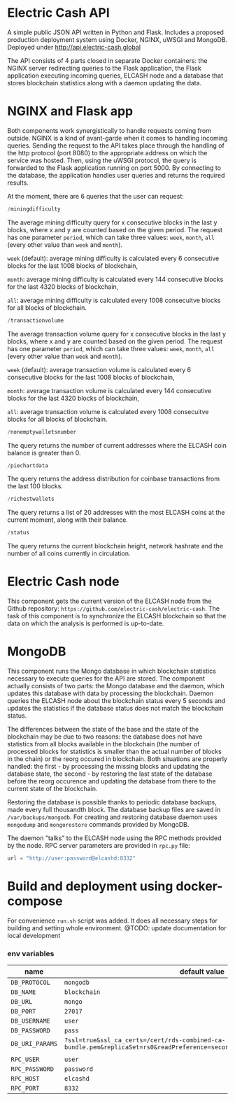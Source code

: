 # Electric Cash API

A simple public JSON API written in Python and Flask. Includes a proposed production deployment system using Docker, NGINX, uWSGI and MongoDB. Deployed under http://api.electric-cash.global

The API consists of 4 parts closed in separate Docker containers: the NGINX server redirecting queries to the Flask application, the Flask application executing incoming queries, ELCASH node and a database that stores blockchain statistics along with a daemon updating the data.

# NGINX and Flask app

Both components work synergistically to handle requests coming from outside. NGINX is a kind of avant-garde when it comes to handling incoming queries. Sending the request to the API takes place through the handling of the http protocol (port 8080) to the appropriate address on which the service was hosted. Then, using the uWSGI protocol, the query is forwarded to the Flask application running on port 5000. By connecting to the database, the application handles user queries and returns the required results.

At the moment, there are 6 queries that the user can request:

```python
/miningdifficulty
```

The average mining difficulty query for x consecutive blocks in the last y blocks, where x and y are counted based on the given period. The request has one parameter `period`, which can take three values: `week`, `month`, `all` (every other value than `week` and `month`).

`week` (default): average mining difficulty is calculated every 6 consecutive blocks for the last 1008 blocks of blockchain,

`month`: average mining difficulty is calculated every 144 consecutive blocks for the last 4320 blocks of blockchain,

`all`: average mining difficulty is calculated every 1008 consecuitve blocks for all blocks of blockchain.
    
```python
/transactionvolume
```

The average transaction volume query for x consecutive blocks in the last y blocks, where x and y are counted based on the given period. The request has one parameter `period`, which can take three values: `week`, `month`, `all` (every other value than `week` and `month`).

`week` (default): average transaction volume is calculated every 6 consecutive blocks for the last 1008 blocks of blockchain,

`month`: average transaction volume is calculated every 144 consecutive blocks for the last 4320 blocks of blockchain,

`all`: average transaction volume is calculated every 1008 consecuitve blocks for all blocks of blockchain.
    
```python
/nonemptywalletsnumber
```

The query returns the number of current addresses where the ELCASH coin balance is greater than 0.

```python
/piechartdata
```

The query returns the address distribution for coinbase transactions from the last 100 blocks.

```python
/richestwallets
```

The query returns a list of 20 addresses with the most ELCASH coins at the current moment, along with their balance.

```python
/status
```

The query returns the current blockchain height, network hashrate and the number of all coins currently in circulation.

# Electric Cash node

This component gets the current version of the ELCASH node from the Github repository: `https://github.com/electric-cash/electric-cash`.
The task of this component is to synchronize the ELCASH blockchain so that the data on which the analysis is performed is up-to-date.

# MongoDB

This component runs the Mongo database in which blockchain statistics necessary to execute queries for the API are stored. The component actually consists of two parts: the Mongo database and the daemon, which updates this database with data by processing the blockchain. Daemon queries the ELCASH node about the blockchain status every 5 seconds and updates the statistics if the database status does not match the blockchain status.

The differences between the state of the base and the state of the blockchain may be due to two reasons: the database does not have statistics from all blocks available in the blockchain (the number of processed blocks for statistics is smaller than the actual number of blocks in the chain) or the reorg occured in blockchain. Both situations are properly handled: the first - by processing the missing blocks and updating the database state, the second - by restoring the last state of the database before the reorg occurence and updating the database from there to the current state of the blockchain. 

Restoring the database is possible thanks to periodic database backups, made every full thousandth block. The database backup files are saved in `/var/backups/mongodb`. For creating and restoring database daemon uses `mongodump` and `mongorestore` commands provided by MongoDB.

The daemon "talks" to the ELCASH node using the RPC methods provided by the node.
RPC server parameters are provided in `rpc.py` file:

```python
url = "http://user:password@elcashd:8332"
```

# Build and deployment using docker-compose
For convenience `run.sh` script was added. It does all necessary steps for building and setting whole environment.
@TODO: update documentation for local development

### env variables

| name | default value | notes |
|------|-------|-------|
| `DB_PROTOCOL` | `mongodb` | 
| `DB_NAME` | `blockchain` | 
| `DB_URL` | `mongo` | 
| `DB_PORT` | `27017` | 
| `DB_USERNAME` | `user` | 
| `DB_PASSWORD` | `pass` | 
| `DB_URI_PARAMS` | `?ssl=true&ssl_ca_certs=/cert/rds-combined-ca-bundle.pem&replicaSet=rs0&readPreference=secondaryPreferred&retryWrites=false` | 
|  |  | 
| `RPC_USER` | `user` | 
| `RPC_PASSWORD` | `password` | 
| `RPC_HOST` | `elcashd` | 
| `RPC_PORT` | `8332` | 
